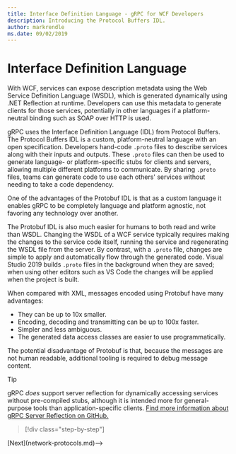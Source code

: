 ```yaml
---
title: Interface Definition Language - gRPC for WCF Developers
description: Introducing the Protocol Buffers IDL.
author: markrendle
ms.date: 09/02/2019
---
```


# Interface Definition Language

With WCF, services can expose description metadata using the Web Service Definition Language (WSDL), which is generated dynamically using .NET Reflection at runtime. Developers can use this metadata to generate clients for those services, potentially in other languages if a platform-neutral binding such as SOAP over HTTP is used.

gRPC uses the Interface Definition Language (IDL) from Protocol Buffers. The Protocol Buffers IDL is a custom, platform-neutral language with an open specification. Developers hand-code `.proto` files to describe services along with their inputs and outputs. These `.proto` files can then be used to generate language- or platform-specific stubs for clients and servers, allowing multiple different platforms to communicate. By sharing `.proto` files, teams can generate code to use each others' services without needing to take a code dependency.

One of the advantages of the Protobuf IDL is that as a custom language it enables gRPC to be completely language and platform agnostic, not favoring any technology over another.

The Protobuf IDL is also much easier for humans to both read and write than WSDL. Changing the WSDL of a WCF service typically requires making the changes to the service code itself, running the service and regenerating the WSDL file from the server. By contrast, with a `.proto` file, changes are simple to apply and automatically flow through the generated code. Visual Studio 2019 builds `.proto` files in the background when they are saved; when using other editors such as VS Code the changes will be applied when the project is built.

When compared with XML, messages encoded using Protobuf have many advantages:

- They can be up to 10x smaller.
- Encoding, decoding and transmitting can be up to 100x faster.
- Simpler and less ambiguous.
- The generated data access classes are easier to use programmatically.

The potential disadvantage of Protobuf is that, because the messages are not human readable, additional tooling is required to debug message content.

> [!TIP]
> gRPC *does* support server reflection for dynamically accessing services without pre-compiled stubs, although it is intended more for general-purpose tools than application-specific clients. [Find more information about gRPC Server Reflection on GitHub.](https://github.com/grpc/grpc/blob/master/doc/server-reflection.md)

>[!div class="step-by-step"]
<!-->[Next](network-protocols.md)-->

